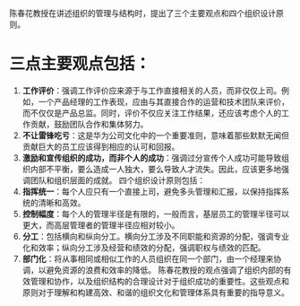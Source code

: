 陈春花教授在讲述组织的管理与结构时，提出了三个主要观点和四个组织设计原则。
# 三点主要观点包括：
1. **工作评价**：强调工作评价应来源于与工作直接相关的人员，而非仅仅上司。例如，一个产品经理的工作表现，应由与其直接合作的运营和技术团队来评价，而不仅仅是产品总监。同时，评价不仅应关注工作结果，还应该考虑个人的工作贡献，鼓励团队合作和集体努力。
2. **不让雷锋吃亏**：这是华为公司文化中的一个重要准则，意味着那些默默无闻但贡献巨大的员工应该得到相应的认可和回报。
3. **激励和宣传组织的成功，而非个人的成功**：强调过分宣传个人成功可能导致组织内部不平衡，要么造成一人独大，要么导致人才流失。因此，应该更多地强调团队和组织层面的成就。
四个组织设计原则包括：
1. **指挥统一**：每个人应只有一个直接上司，避免多头管理和汇报，以保持指挥系统的清晰和高效。
2. **控制幅度**：每个人的管理半径是有限的，一般而言，基层员工的管理半径可以更大，而高层管理者的管理半径应相对较小。
3. **分工**：包括横向和纵向分工。横向分工涉及不同职能和资源的分配，强调专业化和效率；纵向分工涉及经营和绩效的分配，强调职权与绩效的匹配。
4. **部门化**：将从事相同或相似工作的人员组织在同一个部门，由一个经理来协调，以避免资源的浪费和效率的降低。
陈春花教授的观点强调了组织内部的有效管理和协作，以及组织结构的合理设计对于组织成功的重要性。这些观点和原则对于理解和构建高效、和谐的组织文化和管理体系具有重要的指导意义。

